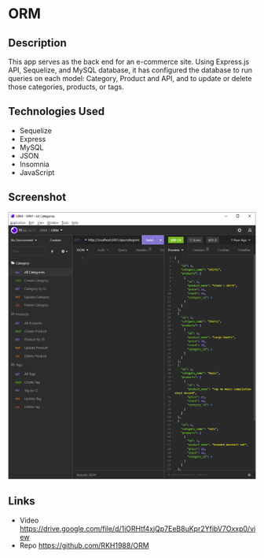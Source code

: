 # ORM

## Description
This app serves as the back end for an e-commerce site. Using Express.js API, Sequelize, and MySQL database, it has configured the database to run queries on each model: Category, Product and API, and to update or delete those categories, products, or tags.

## Technologies Used
- Sequelize
- Express
- MySQL
- JSON
- Insomnia
- JavaScript

## Screenshot
![Screenshot](./assets/screenshot.png)

## Links
- Video https://drive.google.com/file/d/1iORHtf4xjQp7EeB8uKpr2YfibV7Oxxp0/view 
- Repo https://github.com/RKH1988/ORM
